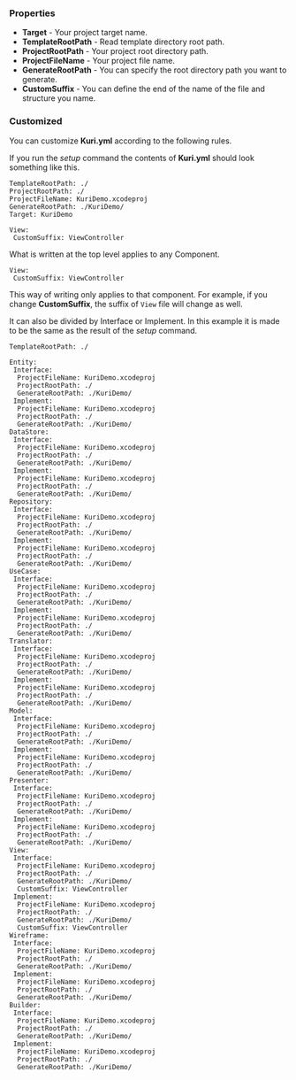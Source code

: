 ### Properties
- **Target** - Your project target name.
- **TemplateRootPath** - Read template directory root path.
- **ProjectRootPath** - Your project root directory path.
- **ProjectFileName** - Your project file name.
- **GenerateRootPath**  - You can specify the root directory path you want to generate.
- **CustomSuffix** - You can define the end of the name of the file and structure you name.

### Customized
You can customize **Kuri.yml** according to the following rules.

If you run the *setup* command the contents of **Kuri.yml** should look something like this.

```
TemplateRootPath: ./
ProjectRootPath: ./
ProjectFileName: KuriDemo.xcodeproj
GenerateRootPath: ./KuriDemo/
Target: KuriDemo

View:
 CustomSuffix: ViewController
```

What is written at the top level applies to any Component.

```
View:
 CustomSuffix: ViewController
```
This way of writing only applies to that component.
For example, if you change **CustomSuffix**, the suffix of `View` file will change as well.

It can also be divided by Interface or Implement.
In this example it is made to be the same as the result of the *setup* command.

```
TemplateRootPath: ./

Entity:
 Interface:
  ProjectFileName: KuriDemo.xcodeproj
  ProjectRootPath: ./
  GenerateRootPath: ./KuriDemo/
 Implement:
  ProjectFileName: KuriDemo.xcodeproj
  ProjectRootPath: ./
  GenerateRootPath: ./KuriDemo/
DataStore:
 Interface:
  ProjectFileName: KuriDemo.xcodeproj
  ProjectRootPath: ./
  GenerateRootPath: ./KuriDemo/
 Implement:
  ProjectFileName: KuriDemo.xcodeproj
  ProjectRootPath: ./
  GenerateRootPath: ./KuriDemo/
Repository:
 Interface:
  ProjectFileName: KuriDemo.xcodeproj
  ProjectRootPath: ./
  GenerateRootPath: ./KuriDemo/
 Implement:
  ProjectFileName: KuriDemo.xcodeproj
  ProjectRootPath: ./
  GenerateRootPath: ./KuriDemo/
UseCase:
 Interface:
  ProjectFileName: KuriDemo.xcodeproj
  ProjectRootPath: ./
  GenerateRootPath: ./KuriDemo/
 Implement:
  ProjectFileName: KuriDemo.xcodeproj
  ProjectRootPath: ./
  GenerateRootPath: ./KuriDemo/
Translator:
 Interface:
  ProjectFileName: KuriDemo.xcodeproj
  ProjectRootPath: ./
  GenerateRootPath: ./KuriDemo/
 Implement:
  ProjectFileName: KuriDemo.xcodeproj
  ProjectRootPath: ./
  GenerateRootPath: ./KuriDemo/
Model:
 Interface:
  ProjectFileName: KuriDemo.xcodeproj
  ProjectRootPath: ./
  GenerateRootPath: ./KuriDemo/
 Implement:
  ProjectFileName: KuriDemo.xcodeproj
  ProjectRootPath: ./
  GenerateRootPath: ./KuriDemo/
Presenter:
 Interface:
  ProjectFileName: KuriDemo.xcodeproj
  ProjectRootPath: ./
  GenerateRootPath: ./KuriDemo/
 Implement:
  ProjectFileName: KuriDemo.xcodeproj
  ProjectRootPath: ./
  GenerateRootPath: ./KuriDemo/
View:
 Interface:
  ProjectFileName: KuriDemo.xcodeproj
  ProjectRootPath: ./
  GenerateRootPath: ./KuriDemo/
  CustomSuffix: ViewController
 Implement:
  ProjectFileName: KuriDemo.xcodeproj
  ProjectRootPath: ./
  GenerateRootPath: ./KuriDemo/
  CustomSuffix: ViewController
Wireframe:
 Interface:
  ProjectFileName: KuriDemo.xcodeproj
  ProjectRootPath: ./
  GenerateRootPath: ./KuriDemo/
 Implement:
  ProjectFileName: KuriDemo.xcodeproj
  ProjectRootPath: ./
  GenerateRootPath: ./KuriDemo/
Builder:
 Interface:
  ProjectFileName: KuriDemo.xcodeproj
  ProjectRootPath: ./
  GenerateRootPath: ./KuriDemo/
 Implement:
  ProjectFileName: KuriDemo.xcodeproj
  ProjectRootPath: ./
  GenerateRootPath: ./KuriDemo/
```
